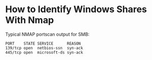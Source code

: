 # How to Identify Windows Shares With Nmap

Typical NMAP portscan output for SMB:

```
PORT    STATE SERVICE      REASON
139/tcp open  netbios-ssn  syn-ack
445/tcp open  microsoft-ds syn-ack
```
